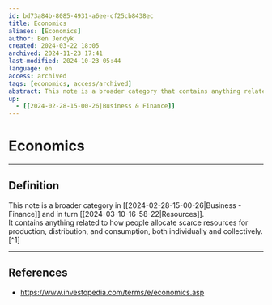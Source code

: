 ```yaml
---
id: bd73a84b-8085-4931-a6ee-cf25cb8438ec
title: Economics
aliases: [Economics]
author: Ben Jendyk
created: 2024-03-22 18:05
archived: 2024-11-23 17:41
last-modified: 2024-10-23 05:44
language: en
access: archived
tags: [economics, access/archived]
abstract: This note is a broader category that contains anything related to the field of economics, detailing how people allocate scarce resources for production, distribution, and consumption, both individually and collectively.
up:
  - [[2024-02-28-15-00-26|Business & Finance]]
---
```


# Economics

--- 

## Definition

This note is a broader category in [[2024-02-28-15-00-26|Business - Finance]] and in turn [[2024-03-10-16-58-22|Resources]].  
It contains anything related to how people allocate scarce resources for production, distribution, and consumption, both individually and collectively. [^1]

--- 

## References

- <https://www.investopedia.com/terms/e/economics.asp>
